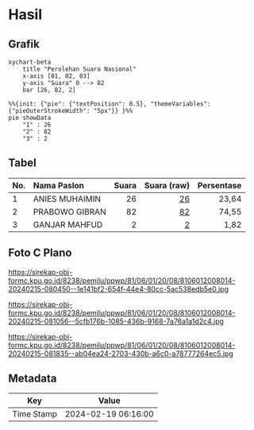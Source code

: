 # Hasil

## Grafik

```mermaid
xychart-beta
    title "Perolehan Suara Nasional"
    x-axis [01, 02, 03]
    y-axis "Suara" 0 --> 82
    bar [26, 82, 2]
```

```mermaid
%%{init: {"pie": {"textPosition": 0.5}, "themeVariables": {"pieOuterStrokeWidth": "5px"}} }%%
pie showData
    "1" : 26
    "2" : 82
    "3" : 2
```

## Tabel

| No. | Nama Paslon    | Suara | Suara (raw) | Persentase |
|:--- |:-------------- | -----:| -----------:| ----------:|
| 1   | ANIES MUHAIMIN | 26    | [26][p-1]   | 23,64      |
| 2   | PRABOWO GIBRAN | 82    | [82][p-2]   | 74,55      |
| 3   | GANJAR MAHFUD  | 2     | [2][p-3]    | 1,82       |


[p-1]: https://github.com/gigit-pemilu/pemilu-2024/blob/main/pilpres/hitung-suara/sub/81-maluku/sub/06-seram-bagian-barat/sub/01-kairatu/sub/2008-kamarian/sub/014-tps/sub/paslon-1.txt
[p-2]: https://github.com/gigit-pemilu/pemilu-2024/blob/main/pilpres/hitung-suara/sub/81-maluku/sub/06-seram-bagian-barat/sub/01-kairatu/sub/2008-kamarian/sub/014-tps/sub/paslon-2.txt
[p-3]: https://github.com/gigit-pemilu/pemilu-2024/blob/main/pilpres/hitung-suara/sub/81-maluku/sub/06-seram-bagian-barat/sub/01-kairatu/sub/2008-kamarian/sub/014-tps/sub/paslon-3.txt

## Foto C Plano

https://sirekap-obj-formc.kpu.go.id/8238/pemilu/ppwp/81/06/01/20/08/8106012008014-20240215-080450--1e141bf2-654f-44e4-80cc-5ac538edb5e0.jpg

https://sirekap-obj-formc.kpu.go.id/8238/pemilu/ppwp/81/06/01/20/08/8106012008014-20240215-081056--5cfb176b-1085-436b-9168-7a76a1a1d2c4.jpg

https://sirekap-obj-formc.kpu.go.id/8238/pemilu/ppwp/81/06/01/20/08/8106012008014-20240215-081835--ab04ea24-2703-430b-a6c0-a78777264ec5.jpg


## Metadata

| Key        | Value               |
| ---------- | ------------------- |
| Time Stamp | 2024-02-19 06:16:00 |



